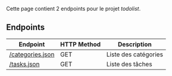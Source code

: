 Cette page contient 2 endpoints pour le projet _todolist_.

## Endpoints

| Endpoint | HTTP Method | Description |
|--|--|--|
| [/categories.json](https://benoclock.github.io/S07-todolist/categories.json) | GET | Liste des catégories |
| [/tasks.json](https://benoclock.github.io/S07-todolist/tasks.json) | GET | Liste des tâches |
